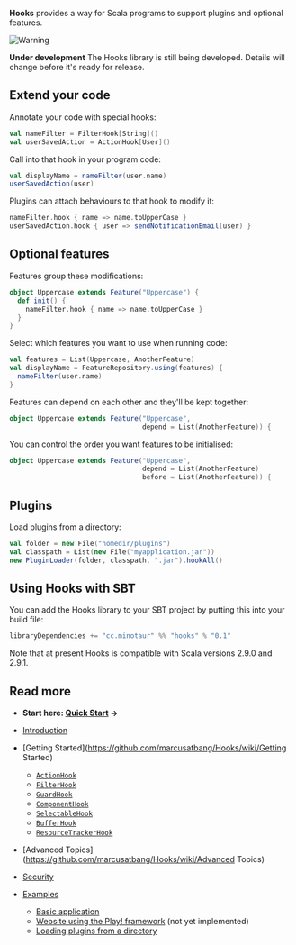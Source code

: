 **Hooks** provides a way for Scala programs to support plugins and optional features.

![Warning](http://www.minotaur.cc/warning.png)

**Under development**
The Hooks library is still being developed. Details will change before it's ready for release.



## Extend your code

Annotate your code with special hooks:

```scala
val nameFilter = FilterHook[String]()
val userSavedAction = ActionHook[User]()
```

Call into that hook in your program code:

```scala
val displayName = nameFilter(user.name)
userSavedAction(user)
```

Plugins can attach behaviours to that hook to modify it:

```scala
nameFilter.hook { name => name.toUpperCase }
userSavedAction.hook { user => sendNotificationEmail(user) }
```


## Optional features

Features group these modifications:

```scala
object Uppercase extends Feature("Uppercase") {
  def init() {
    nameFilter.hook { name => name.toUpperCase }
  }
}
```

Select which features you want to use when running code:

```scala
val features = List(Uppercase, AnotherFeature)
val displayName = FeatureRepository.using(features) {
  nameFilter(user.name)
}
```

Features can depend on each other and they'll be kept together:

```scala
object Uppercase extends Feature("Uppercase",
                                 depend = List(AnotherFeature)) {
```

You can control the order you want features to be initialised:

```scala
object Uppercase extends Feature("Uppercase",
                                 depend = List(AnotherFeature)
                                 before = List(AnotherFeature)) {
```


## Plugins

Load plugins from a directory:

```scala
val folder = new File("homedir/plugins")
val classpath = List(new File("myapplication.jar"))
new PluginLoader(folder, classpath, ".jar").hookAll()
```


## Using Hooks with SBT

You can add the Hooks library to your SBT project by putting this into your build file:

```scala
libraryDependencies += "cc.minotaur" %% "hooks" % "0.1"
```

Note that at present Hooks is compatible with Scala versions 2.9.0 and 2.9.1.



## Read more
- **Start here: [Quick Start](https://github.com/marcusatbang/Hooks/wiki/Quick%20Start) &rarr;**

- [Introduction](https://github.com/marcusatbang/Hooks/wiki/Introduction)

- [Getting Started](https://github.com/marcusatbang/Hooks/wiki/Getting Started)

    - [`ActionHook`](https://github.com/marcusatbang/Hooks/wiki/ActionHook)
    - [`FilterHook`](https://github.com/marcusatbang/Hooks/wiki/FilterHook)
    - [`GuardHook`](https://github.com/marcusatbang/Hooks/wiki/GuardHook)
    - [`ComponentHook`](https://github.com/marcusatbang/Hooks/wiki/ComponentHook)
    - [`SelectableHook`](https://github.com/marcusatbang/Hooks/wiki/SelectableHook)
    - [`BufferHook`](https://github.com/marcusatbang/Hooks/wiki/BufferHook)
    - [`ResourceTrackerHook`](https://github.com/marcusatbang/Hooks/wiki/ResourceTrackerHook)

- [Advanced Topics](https://github.com/marcusatbang/Hooks/wiki/Advanced Topics)

- [Security](https://github.com/marcusatbang/Hooks/wiki/Security)

- [Examples](https://github.com/marcusatbang/Hooks/wiki/Examples)

    - [Basic application](https://github.com/marcusatbang/Hooks/wiki/Basic%20application)
    - [Website using the Play! framework](https://github.com/marcusatbang/Hooks/wiki/Play!%20framework) (not yet implemented)
    - [Loading plugins from a directory](https://github.com/marcusatbang/Hooks/wiki/Feature%20loader)
